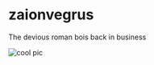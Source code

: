 # zaionvegrus
The devious roman bois back in business

![cool pic](https://pbs.twimg.com/tweet_video_thumb/GeE5z7qW0AAtqcF.jpg "pipotamers")
